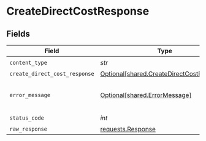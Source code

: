 # CreateDirectCostResponse


## Fields

| Field                                                                                        | Type                                                                                         | Required                                                                                     | Description                                                                                  |
| -------------------------------------------------------------------------------------------- | -------------------------------------------------------------------------------------------- | -------------------------------------------------------------------------------------------- | -------------------------------------------------------------------------------------------- |
| `content_type`                                                                               | *str*                                                                                        | :heavy_check_mark:                                                                           | N/A                                                                                          |
| `create_direct_cost_response`                                                                | [Optional[shared.CreateDirectCostResponse]](../../models/shared/createdirectcostresponse.md) | :heavy_minus_sign:                                                                           | Success                                                                                      |
| `error_message`                                                                              | [Optional[shared.ErrorMessage]](../../models/shared/errormessage.md)                         | :heavy_minus_sign:                                                                           | The request made is not valid.                                                               |
| `status_code`                                                                                | *int*                                                                                        | :heavy_check_mark:                                                                           | N/A                                                                                          |
| `raw_response`                                                                               | [requests.Response](https://requests.readthedocs.io/en/latest/api/#requests.Response)        | :heavy_minus_sign:                                                                           | N/A                                                                                          |